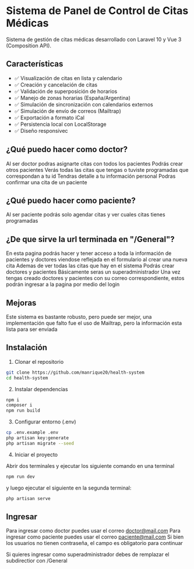 # Sistema de Panel de Control de Citas Médicas

Sistema de gestión de citas médicas desarrollado con Laravel 10 y Vue 3 (Composition API).

## Características

- ✅ Visualización de citas en lista y calendario
- ✅ Creación y cancelación de citas
- ✅ Validación de superposición de horarios
- ✅ Manejo de zonas horarias (España/Argentina)
- ✅ Simulación de sincronización con calendarios externos
- ✅ Simulación de envío de correos (Mailtrap)
- ✅ Exportación a formato iCal
- ✅ Persistencia local con LocalStorage
- ✅ Diseño responsivec
## ¿Qué puedo hacer como doctor?
Al ser doctor podras asignarte citas con todos los pacientes
Podrás crear otros pacientes
Verás todas las citas que tengas o tuviste programadas que correspondan a tu id
Tendras detalle a tu información personal
Podras confirmar una cita de un paciente
## ¿Qué puedo hacer como paciente?

Al ser paciente podrás solo agendar citas y ver cuales citas tienes programadas

## ¿De que sirve la url terminada en "/General"?
En esta pagina podrás hacer y tener acceso a toda la información de pacientes y doctores viendose reflejada en el formulario al crear una nueva cita
Ademas de ver todas las citas que hay en el sistema
Podrás crear doctores y pacientes
Básicamente seras un superadministrador
Una vez tengas creado doctores y pacientes con su correo correspondiente, estos podrán ingresar a la pagina por medio del login

## Mejoras
Este sistema es bastante robusto, pero puede ser mejor, una implementación que falto fue el uso de Mailtrap, pero la información esta lista para ser enviada

## Instalación

1. Clonar el repositorio

```bash
git clone https://github.com/manrique20/health-system
cd health-system
```
2. Instalar dependencias

```bash
npm i
composer i
npm run build
```
3. Configurar entorno (.env)
```bash
cp .env.example .env
php artisan key:generate
php artisan migrate --seed
```
4. Iniciar el proyecto

Abrir dos terminales y ejecutar los siguiente comando en una terminal

```bash
npm run dev
```

y luego ejecutar el siguiente en la segunda terminal:
```bash
php artisan serve
```


## Ingresar
Para ingresar como doctor puedes usar el correo doctor@mail.com
Para ingresar como paciente puedes usar el correo paciente@mail.com
Si bien los usuarios no tienen contraseña, el campo es obligatorio para continuar

Si quieres ingresar como superadministrador debes de remplazar el subdirectior con /General


